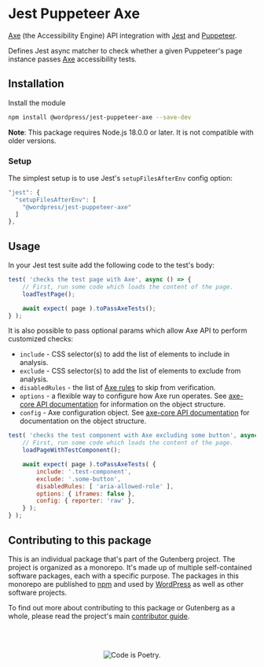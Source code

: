 # Jest Puppeteer Axe

[Axe](https://www.deque.com/axe/) (the Accessibility Engine) API integration with [Jest](https://jestjs.io/) and [Puppeteer](https://pptr.dev/).

Defines Jest async matcher to check whether a given Puppeteer's page instance passes [Axe](https://www.deque.com/axe/) accessibility tests.

## Installation

Install the module

```bash
npm install @wordpress/jest-puppeteer-axe --save-dev
```

**Note**: This package requires Node.js 18.0.0 or later. It is not compatible with older versions.

### Setup

The simplest setup is to use Jest's `setupFilesAfterEnv` config option:

```js
"jest": {
  "setupFilesAfterEnv": [
    "@wordpress/jest-puppeteer-axe"
  ]
},
```

## Usage

In your Jest test suite add the following code to the test's body:

```js
test( 'checks the test page with Axe', async () => {
	// First, run some code which loads the content of the page.
	loadTestPage();

	await expect( page ).toPassAxeTests();
} );
```

It is also possible to pass optional params which allow Axe API to perform customized checks:

-   `include` - CSS selector(s) to add the list of elements to include in analysis.
-   `exclude` - CSS selector(s) to add the list of elements to exclude from analysis.
-   `disabledRules` - the list of [Axe rules](https://github.com/dequelabs/axe-core/blob/HEAD/doc/rule-descriptions.md) to skip from verification.
-   `options` - a flexible way to configure how Axe run operates. See [axe-core API documentation](https://github.com/dequelabs/axe-core/blob/HEAD/doc/API.md#options-parameter) for information on the object structure.
-   `config` - Axe configuration object. See [axe-core API documentation](https://github.com/dequelabs/axe-core/blob/HEAD/doc/API.md#api-name-axeconfigure) for documentation on the object structure.

```js
test( 'checks the test component with Axe excluding some button', async () => {
	// First, run some code which loads the content of the page.
	loadPageWithTestComponent();

	await expect( page ).toPassAxeTests( {
		include: '.test-component',
		exclude: '.some-button',
		disabledRules: [ 'aria-allowed-role' ],
		options: { iframes: false },
		config: { reporter: 'raw' },
	} );
} );
```

## Contributing to this package

This is an individual package that's part of the Gutenberg project. The project is organized as a monorepo. It's made up of multiple self-contained software packages, each with a specific purpose. The packages in this monorepo are published to [npm](https://www.npmjs.com/) and used by [WordPress](https://make.wordpress.org/core/) as well as other software projects.

To find out more about contributing to this package or Gutenberg as a whole, please read the project's main [contributor guide](https://github.com/WordPress/gutenberg/tree/HEAD/CONTRIBUTING.md).

<br /><br /><p align="center"><img src="https://s.w.org/style/images/codeispoetry.png?1" alt="Code is Poetry." /></p>
